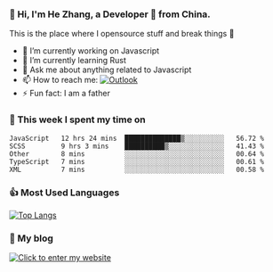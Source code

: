 ### 👋 Hi, I'm He Zhang, a Developer 🚀 from China.

This is the place where I opensource stuff and break things :rofl:

- 🔭  I’m currently working on Javascript
- 🌱  I’m currently learning Rust
- 💬  Ask me about anything related to Javascript
- 📫  How to reach me: [![Outlook](https://img.shields.io/badge/-Outlook-0078D4?style=flat&logo=Microsoft-Outlook&logoColor=white)](mailto:zhanghecool@outlook.com)
- ⚡  Fun fact: I am a father

### 💪 This week I spent my time on 
<!--START_SECTION:waka-->
```text
JavaScript   12 hrs 24 mins  ██████████████▒░░░░░░░░░░   56.72 % 
SCSS         9 hrs 3 mins    ██████████▒░░░░░░░░░░░░░░   41.43 % 
Other        8 mins          ░░░░░░░░░░░░░░░░░░░░░░░░░   00.64 % 
TypeScript   7 mins          ░░░░░░░░░░░░░░░░░░░░░░░░░   00.61 % 
XML          7 mins          ░░░░░░░░░░░░░░░░░░░░░░░░░   00.58 % 
```
<!--END_SECTION:waka-->

### 👍 Most Used Languages
[![Top Langs](https://github-readme-stats.vercel.app/api/top-langs/?username=zhanghecool&layout=compact)](https://zhanghe.cool)

### 🌈 My blog 
[![Click to enter my website](https://cdn.jsdelivr.net/gh/zhanghecool/assets/images/gif/zhanghecools.gif)](https://zhanghe.cool)
